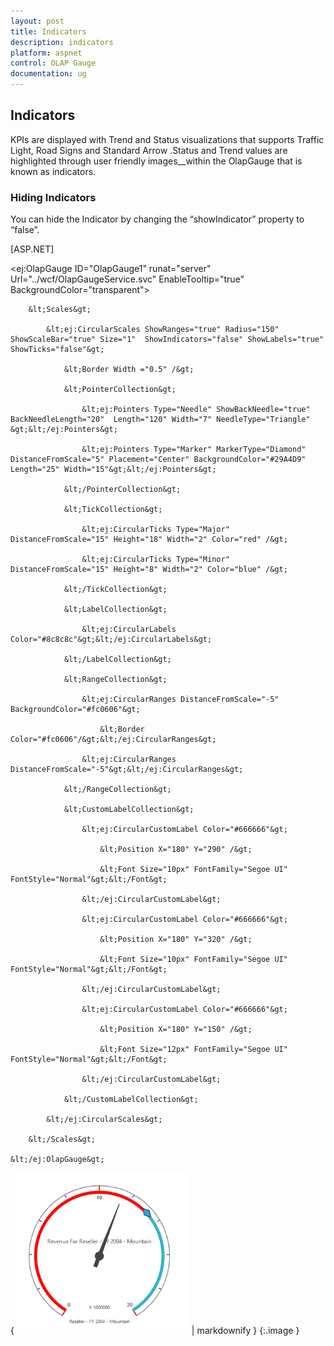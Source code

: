 ```yaml
---
layout: post
title: Indicators
description: indicators
platform: aspnet
control: OLAP Gauge
documentation: ug
---
```


## Indicators

KPIs are displayed with Trend and Status visualizations that supports Traffic Light, Road Signs and Standard Arrow .Status and Trend values are highlighted through user friendly images__within the OlapGauge that is known as indicators.

### Hiding Indicators

You can hide the Indicator by changing the “showIndicator” property to “false”.



[ASP.NET]

&lt;ej:OlapGauge ID="OlapGauge1" runat="server" Url="../wcf/OlapGaugeService.svc" EnableTooltip="true" BackgroundColor="transparent"&gt;

        &lt;Scales&gt;

            &lt;ej:CircularScales ShowRanges="true" Radius="150" ShowScaleBar="true" Size="1"  ShowIndicators="false" ShowLabels="true" ShowTicks="false"&gt;

                &lt;Border Width ="0.5" /&gt;

                &lt;PointerCollection&gt;                    

                    &lt;ej:Pointers Type="Needle" ShowBackNeedle="true" BackNeedleLength="20"  Length="120" Width="7" NeedleType="Triangle" &gt;&lt;/ej:Pointers&gt;

                    &lt;ej:Pointers Type="Marker" MarkerType="Diamond" DistanceFromScale="5" Placement="Center" BackgroundColor="#29A4D9" Length="25" Width="15"&gt;&lt;/ej:Pointers&gt;

                &lt;/PointerCollection&gt;

                &lt;TickCollection&gt;

                    &lt;ej:CircularTicks Type="Major" DistanceFromScale="15" Height="18" Width="2" Color="red" /&gt;

                    &lt;ej:CircularTicks Type="Minor" DistanceFromScale="15" Height="8" Width="2" Color="blue" /&gt;

                &lt;/TickCollection&gt;

                &lt;LabelCollection&gt;

                    &lt;ej:CircularLabels Color="#8c8c8c"&gt;&lt;/ej:CircularLabels&gt;

                &lt;/LabelCollection&gt;

                &lt;RangeCollection&gt;

                    &lt;ej:CircularRanges DistanceFromScale="-5" BackgroundColor="#fc0606"&gt;

                        &lt;Border Color="#fc0606"/&gt;&lt;/ej:CircularRanges&gt;

                    &lt;ej:CircularRanges DistanceFromScale="-5"&gt;&lt;/ej:CircularRanges&gt;

                &lt;/RangeCollection&gt;

                &lt;CustomLabelCollection&gt;

                    &lt;ej:CircularCustomLabel Color="#666666"&gt;

                        &lt;Position X="180" Y="290" /&gt;

                        &lt;Font Size="10px" FontFamily="Segoe UI" FontStyle="Normal"&gt;&lt;/Font&gt;

                    &lt;/ej:CircularCustomLabel&gt;

                    &lt;ej:CircularCustomLabel Color="#666666"&gt;

                        &lt;Position X="180" Y="320" /&gt;

                        &lt;Font Size="10px" FontFamily="Segoe UI" FontStyle="Normal"&gt;&lt;/Font&gt;

                    &lt;/ej:CircularCustomLabel&gt;

                    &lt;ej:CircularCustomLabel Color="#666666"&gt;

                        &lt;Position X="180" Y="150" /&gt;

                        &lt;Font Size="12px" FontFamily="Segoe UI" FontStyle="Normal"&gt;&lt;/Font&gt;

                    &lt;/ej:CircularCustomLabel&gt;

                &lt;/CustomLabelCollection&gt;   

            &lt;/ej:CircularScales&gt;

        &lt;/Scales&gt;

    &lt;/ej:OlapGauge&gt;



{ ![](Indicators_images/Indicators_img1.png) | markdownify }
{:.image }


